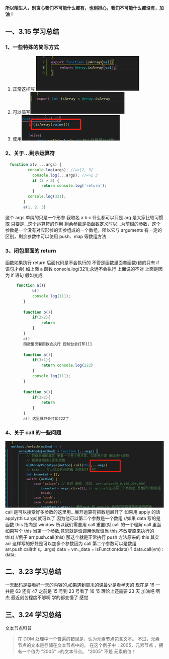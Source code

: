 **所以陌生人，别贪心我们不可能什么都有，也别担心，我们不可能什么都没有，加油！**

## 一、3.15 学习总结

### 1、一些特殊的简写方式

1. 正常这样写
   ![](img/微信截图_20220315102409.png)
2. 可以简写![](img/微信截图_20220315102430.png)
3. 使用![](img/微信截图_20220315102503.png)

### 2、关于...剩余运算符

```JavaScript
  function a(v,...args) {
          console.log(args); //=>[2, 3]
			console.log(...args); //=>2 3
            if (3 > 2) {
                return console.log('return');
            }
          console.log(321);
        }
        a(1, 2, 3)
```

这个 args 单纯的只是一个形参 我取名 a b c 什么都可以只是 arg 是大家比较习惯取 只要是...这个运算符的作用
剩余参数是指函数定义时以...为前缀的参数，这个参数是一个没有对应形参的实参组成的一个数组，所以它与 arguments 有一定的区别，剩余参数中可以使用 push、map 等数组方法

### 3、闭包里面的 return

函数如果执行 return 后面代码是不会执行的 不管是函数里面套函数(错的只有 if 语句才会) 如上面 a 函数 console.log(321);永远不会执行
上面说的不对 上面是因为 if 语句
假如变成

```JavaScript
	 function a(){
			b()
			console.log(111);
		}

		function b(){
			if(3>2){
				return
			}
		}
		a()
		函数里面套函数会执行 控制台会打印111

		function a(){
			if(3>1){
				return console.log(222)
			}
			console.log(111);
		}

		function b(){
			if(3>2){
				return
			}
		}
		a() 这里就只会打印222了

```

### 4、关于 call 的一些问题

![](img/微信截图_20220316095820.png)
call 是可以接受好多参数的这里用...展开运算符把数组展开了
如果用 apply 的话 apply(this.args)就可以了 因为他可以第二个参数是一个数组
//如果 data 写的是函数 this 指向是 window 所以我们需要用 call 重置(对 call 的一个理解 call 里面如果写个 this 当第一个参数,意思就是谁调用他就谁当 this,不改变原来执行的 this)
//例子 arr.push.call(this) 那这个就是正常执行 push 方法原来的 this 其实 arr 这样写的好处是可以加多个参数因为 call 第二个参数可以是数组 arr.push.call(this,...args)
data = vm.\_data = isFunction(data) ? data.call(vm) : data;

## 二、3.23 学习总结

一天起码是要看好一天的内容的,如果遇到周末的课最少是看半天的 现在是 16 一共是 63 还有 47 之前是 15 号到 23 号看了 16 节 理论上还需要 23 天
加油吧 啊杰 最近刻苦程度不够啊 学的都变慢了 感觉

## 三、3.24 学习总结

文本节点科普

> 在 DOM 处理中一个普遍的错误是，认为元素节点包含文本。
> 不过，元素节点的文本是存储在文本节点中的。
> 在这个例子中：<year>2005</year>，元素节点 <year>，拥有一个值为 "2005" >的文本节点。
> "2005" 不是 <year> 元素的值！
